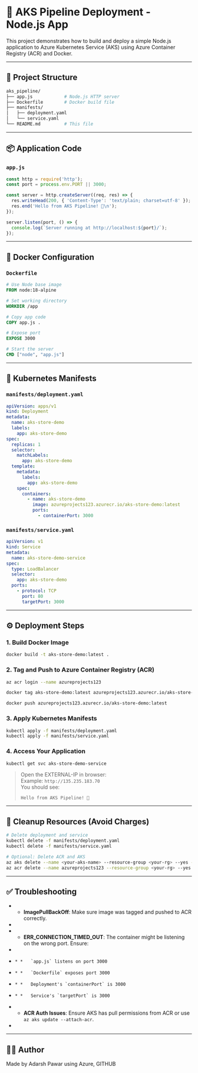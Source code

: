 # 🚀 AKS Pipeline Deployment - Node.js App

This project demonstrates how to build and deploy a simple Node.js application to Azure Kubernetes Service (AKS) using Azure Container Registry (ACR) and Docker.

* * *

## 🧱 Project Structure

```bash
aks_pipeline/
├── app.js            # Node.js HTTP server
├── Dockerfile        # Docker build file
├── manifests/
│   ├── deployment.yaml
│   └── service.yaml
└── README.md         # This file
```

* * *

## 📦 Application Code

### `app.js`

```javascript
const http = require('http');
const port = process.env.PORT || 3000;

const server = http.createServer((req, res) => {
  res.writeHead(200, { 'Content-Type': 'text/plain; charset=utf-8' });
  res.end('Hello from AKS Pipeline! 🚀\n');
});

server.listen(port, () => {
  console.log(`Server running at http://localhost:${port}/`);
});
```

* * *

## 🐳 Docker Configuration

### `Dockerfile`

```dockerfile
# Use Node base image
FROM node:18-alpine

# Set working directory
WORKDIR /app

# Copy app code
COPY app.js .

# Expose port
EXPOSE 3000

# Start the server
CMD ["node", "app.js"]
```

* * *

## 📜 Kubernetes Manifests

### `manifests/deployment.yaml`

```yaml
apiVersion: apps/v1
kind: Deployment
metadata:
  name: aks-store-demo
  labels:
    app: aks-store-demo
spec:
  replicas: 1
  selector:
    matchLabels:
      app: aks-store-demo
  template:
    metadata:
      labels:
        app: aks-store-demo
    spec:
      containers:
        - name: aks-store-demo
          image: azureprojects123.azurecr.io/aks-store-demo:latest
          ports:
            - containerPort: 3000
```

### `manifests/service.yaml`

```yaml
apiVersion: v1
kind: Service
metadata:
  name: aks-store-demo-service
spec:
  type: LoadBalancer
  selector:
    app: aks-store-demo
  ports:
    - protocol: TCP
      port: 80
      targetPort: 3000
```

* * *

## ⚙️ Deployment Steps

### 1\. **Build Docker Image**

```bash
docker build -t aks-store-demo:latest .
```

### 2\. **Tag and Push to Azure Container Registry (ACR)**

```bash
az acr login --name azureprojects123

docker tag aks-store-demo:latest azureprojects123.azurecr.io/aks-store-demo:latest

docker push azureprojects123.azurecr.io/aks-store-demo:latest
```

### 3\. **Apply Kubernetes Manifests**

```bash
kubectl apply -f manifests/deployment.yaml
kubectl apply -f manifests/service.yaml
```

### 4\. **Access Your Application**

```bash
kubectl get svc aks-store-demo-service
```

> Open the EXTERNAL-IP in browser:  
> Example: `http://135.235.183.70`  
> You should see:
> 
> ```
> Hello from AKS Pipeline! 🚀
> ```

* * *

## 🧹 Cleanup Resources (Avoid Charges)

```bash
# Delete deployment and service
kubectl delete -f manifests/deployment.yaml
kubectl delete -f manifests/service.yaml

# Optional: Delete ACR and AKS
az aks delete --name <your-aks-name> --resource-group <your-rg> --yes --no-wait
az acr delete --name azureprojects123 --resource-group <your-rg> --yes
```

* * *

## ✅ Troubleshooting

* *   **ImagePullBackOff**: Make sure image was tagged and pushed to ACR correctly.
*     
* *   **ERR\_CONNECTION\_TIMED\_OUT**: The container might be listening on the wrong port. Ensure:
*     
*     * *   `app.js` listens on port 3000
*     * *   `Dockerfile` exposes port 3000
*     * *   Deployment's `containerPort` is 3000
*     * *   Service's `targetPort` is 3000
* *   **ACR Auth Issues**: Ensure AKS has pull permissions from ACR or use `az aks update --attach-acr`.
*     

* * *

## 👨‍💻 Author

Made by Adarsh Pawar using Azure, GITHUB
